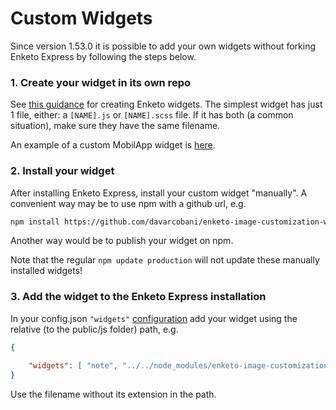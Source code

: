 Custom Widgets
================

Since version 1.53.0 it is possible to add your own widgets without forking Enketo Express by following the steps below.

### 1. Create your widget in its own repo

See [this guidance](https://github.com/enketo/enketo-core#how-to-create-or-extend-widgets) for creating Enketo widgets. The simplest widget has just 1 file, either: a `[NAME].js` or `[NAME].scss` file. If it has both (a common situation), make sure they have the same filename.

An example of a custom MobilApp widget is [here](https://github.com/davarcobani/enketo-image-customization-widget).

### 2. Install your widget

After installing Enketo Express, install your custom widget "manually". A convenient way may be to use npm with a github url, e.g.

```bash
npm install https://github.com/davarcobani/enketo-image-customization-widget.git
```

Another way would be to publish your widget on npm.

Note that the regular `npm update production` will not update these manually installed widgets!


### 3. Add the widget to the Enketo Express installation

In your config.json `"widgets"` [configuration](https://github.com/davarcobani/enketo-express/tree/master/config#widgets) add your widget using the relative (to the public/js folder) path, e.g.

```json
{
    
    "widgets": [ "note", "../../node_modules/enketo-image-customization-widget/image-customization"]
}
```

Use the filename without its extension in the path.
